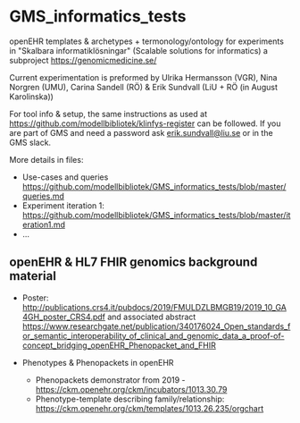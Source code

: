 # GMS_informatics_tests

openEHR templates & archetypes + termonology/ontology for experiments in "Skalbara informatiklösningar" (Scalable solutions for informatics) a subproject https://genomicmedicine.se/

Current experimentation is preformed by Ulrika Hermansson (VGR), Nina Norgren (UMU), Carina Sandell (RÖ) & Erik Sundvall (LiU + RÖ (in August Karolinska))

For tool info & setup, the same instructions as used at https://github.com/modellbibliotek/klinfys-register can be followed. If you are part of GMS and need a password ask erik.sundvall@liu.se or in the GMS slack.

More details in files:
* Use-cases and queries https://github.com/modellbibliotek/GMS_informatics_tests/blob/master/queries.md
* Experiment iteration 1: https://github.com/modellbibliotek/GMS_informatics_tests/blob/master/iteration1.md
* ...

## openEHR & HL7 FHIR genomics background material

* Poster: http://publications.crs4.it/pubdocs/2019/FMULDZLBMGB19/2019_10_GA4GH_poster_CRS4.pdf and associated abstract https://www.researchgate.net/publication/340176024_Open_standards_for_semantic_interoperability_of_clinical_and_genomic_data_a_proof-of-concept_bridging_openEHR_Phenopacket_and_FHIR

* Phenotypes & Phenopackets in openEHR
    * Phenopackets demonstrator from 2019 - https://ckm.openehr.org/ckm/incubators/1013.30.79 
    * Phenotype-template describing family/relationship: https://ckm.openehr.org/ckm/templates/1013.26.235/orgchart
